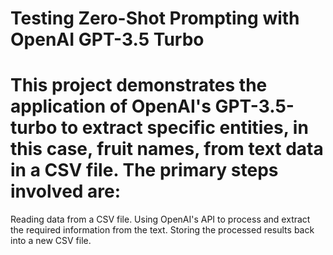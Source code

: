 # Testing Zero-Shot Prompting with OpenAI GPT-3.5 Turbo
# This project demonstrates the application of OpenAI's GPT-3.5-turbo to extract specific entities, in this case, fruit names, from text data in a CSV file. The primary steps involved are:

Reading data from a CSV file.
Using OpenAI's API to process and extract the required information from the text.
Storing the processed results back into a new CSV file.

